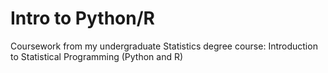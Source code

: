 # Intro to Python/R

Coursework from my undergraduate Statistics degree course: Introduction to Statistical Programming (Python and R)
